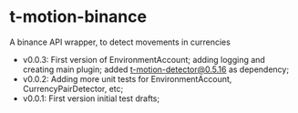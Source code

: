 # t-motion-binance
A binance API wrapper, to detect movements in currencies  

* v0.0.3: First version of EnvironmentAccount; adding logging and creating main plugin; added t-motion-detector@0.5.16 as dependency;  
* v0.0.2: Adding more unit tests for EnvironmentAccount, CurrencyPairDetector, etc;  
* v0.0.1: First version initial test drafts;  
